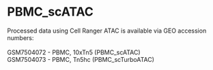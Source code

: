 # PBMC_scATAC

Processed data using Cell Ranger ATAC is available via GEO accession numbers: <br>
<br>
GSM7504072 - PBMC, 10xTn5 (PBMC_scATAC) <br>
GSM7504073 - PBMC, Tn5hc (PBMC_scTurboATAC) <br>
